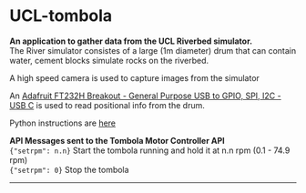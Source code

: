 # UCL-tombola

**An application to gather data from the UCL Riverbed simulator.**
<br>
The River simulator consistes of a large (1m diameter) drum that can contain water, cement blocks simulate rocks on the riverbed.

A high speed camera is used to capture images from the simulator

An [Adafruit FT232H Breakout - General Purpose USB to GPIO, SPI, I2C - USB C](https://www.adafruit.com/product/2264) is 
used to read positional info from the drum.

Python instructions are [here](https://learn.adafruit.com/circuitpython-on-any-computer-with-ft232h)

**API Messages sent to the Tombola Motor Controller API**
<br>
`{"setrpm": n.n}`  Start the tombola running and hold it at n.n rpm (0.1 - 74.9 rpm)<br>
`{"setrpm": 0}`  Stop the tombola<br>

---
